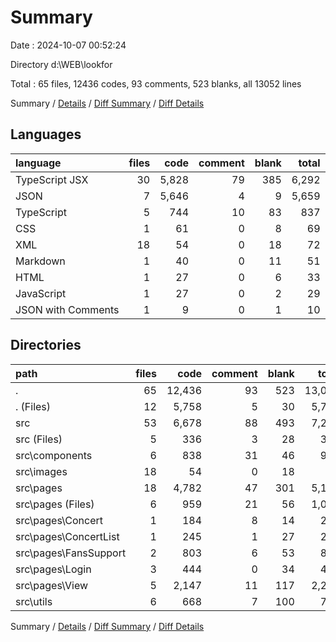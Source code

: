 # Summary

Date : 2024-10-07 00:52:24

Directory d:\\WEB\\lookfor

Total : 65 files,  12436 codes, 93 comments, 523 blanks, all 13052 lines

Summary / [Details](details.md) / [Diff Summary](diff.md) / [Diff Details](diff-details.md)

## Languages
| language | files | code | comment | blank | total |
| :--- | ---: | ---: | ---: | ---: | ---: |
| TypeScript JSX | 30 | 5,828 | 79 | 385 | 6,292 |
| JSON | 7 | 5,646 | 4 | 9 | 5,659 |
| TypeScript | 5 | 744 | 10 | 83 | 837 |
| CSS | 1 | 61 | 0 | 8 | 69 |
| XML | 18 | 54 | 0 | 18 | 72 |
| Markdown | 1 | 40 | 0 | 11 | 51 |
| HTML | 1 | 27 | 0 | 6 | 33 |
| JavaScript | 1 | 27 | 0 | 2 | 29 |
| JSON with Comments | 1 | 9 | 0 | 1 | 10 |

## Directories
| path | files | code | comment | blank | total |
| :--- | ---: | ---: | ---: | ---: | ---: |
| . | 65 | 12,436 | 93 | 523 | 13,052 |
| . (Files) | 12 | 5,758 | 5 | 30 | 5,793 |
| src | 53 | 6,678 | 88 | 493 | 7,259 |
| src (Files) | 5 | 336 | 3 | 28 | 367 |
| src\\components | 6 | 838 | 31 | 46 | 915 |
| src\\images | 18 | 54 | 0 | 18 | 72 |
| src\\pages | 18 | 4,782 | 47 | 301 | 5,130 |
| src\\pages (Files) | 6 | 959 | 21 | 56 | 1,036 |
| src\\pages\\Concert | 1 | 184 | 8 | 14 | 206 |
| src\\pages\\ConcertList | 1 | 245 | 1 | 27 | 273 |
| src\\pages\\FansSupport | 2 | 803 | 6 | 53 | 862 |
| src\\pages\\Login | 3 | 444 | 0 | 34 | 478 |
| src\\pages\\View | 5 | 2,147 | 11 | 117 | 2,275 |
| src\\utils | 6 | 668 | 7 | 100 | 775 |

Summary / [Details](details.md) / [Diff Summary](diff.md) / [Diff Details](diff-details.md)